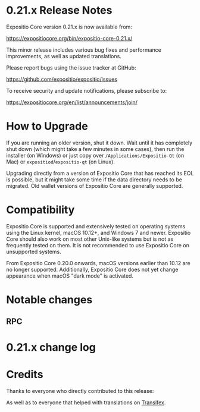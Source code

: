 0.21.x Release Notes
====================

Expositio Core version 0.21.x is now available from:

  <https://expositiocore.org/bin/expositio-core-0.21.x/>

This minor release includes various bug fixes and performance
improvements, as well as updated translations.

Please report bugs using the issue tracker at GitHub:

  <https://github.com/expositio/expositio/issues>

To receive security and update notifications, please subscribe to:

  <https://expositiocore.org/en/list/announcements/join/>

How to Upgrade
==============

If you are running an older version, shut it down. Wait until it has completely
shut down (which might take a few minutes in some cases), then run the
installer (on Windows) or just copy over `/Applications/Expositio-Qt` (on Mac)
or `expositiod`/`expositio-qt` (on Linux).

Upgrading directly from a version of Expositio Core that has reached its EOL is
possible, but it might take some time if the data directory needs to be migrated. Old
wallet versions of Expositio Core are generally supported.

Compatibility
==============

Expositio Core is supported and extensively tested on operating systems
using the Linux kernel, macOS 10.12+, and Windows 7 and newer.  Expositio
Core should also work on most other Unix-like systems but is not as
frequently tested on them.  It is not recommended to use Expositio Core on
unsupported systems.

From Expositio Core 0.20.0 onwards, macOS versions earlier than 10.12 are no
longer supported. Additionally, Expositio Core does not yet change appearance
when macOS "dark mode" is activated.

Notable changes
===============

RPC
---


0.21.x change log
=================


Credits
=======

Thanks to everyone who directly contributed to this release:


As well as to everyone that helped with translations on
[Transifex](https://www.transifex.com/expositio/expositio/).
